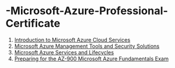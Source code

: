# -Microsoft-Azure-Professional-Certificate

1. [Introduction to Microsoft Azure Cloud Services](https://www.coursera.org/account/accomplishments/verify/U5CUA2AKX376)
2. [Microsoft Azure Management Tools and Security Solutions](https://www.coursera.org/learn/microsoft-azure-management-security/home/module/3)
3. [Microsoft Azure Services and Lifecycles](https://www.coursera.org/learn/microsoft-azure-services-lifecycles/home/module/1)
4. [Preparing for the AZ-900 Microsoft Azure Fundamentals Exam](https://www.coursera.org/learn/az-900-exam-prep/home/module/1)
